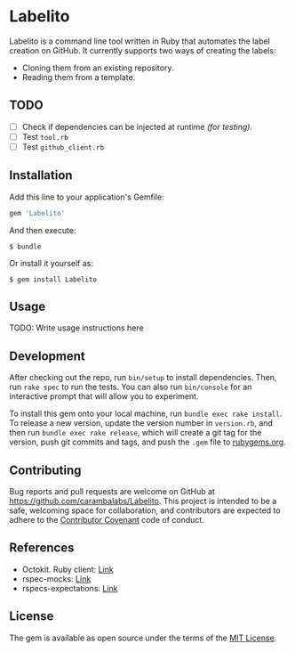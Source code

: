 # Labelito

Labelito is a command line tool written in Ruby that automates the label creation on GitHub. It currently supports two ways of creating the labels:

- Cloning them from an existing repository.
- Reading them from a template.

## TODO
- [ ] Check if dependencies can be injected at runtime *(for testing)*.
- [ ] Test `tool.rb`
- [ ] Test `github_client.rb`

## Installation

Add this line to your application's Gemfile:

```ruby
gem 'Labelito'
```

And then execute:

    $ bundle

Or install it yourself as:

    $ gem install Labelito

## Usage

TODO: Write usage instructions here

## Development

After checking out the repo, run `bin/setup` to install dependencies. Then, run `rake spec` to run the tests. You can also run `bin/console` for an interactive prompt that will allow you to experiment.

To install this gem onto your local machine, run `bundle exec rake install`. To release a new version, update the version number in `version.rb`, and then run `bundle exec rake release`, which will create a git tag for the version, push git commits and tags, and push the `.gem` file to [rubygems.org](https://rubygems.org).

## Contributing

Bug reports and pull requests are welcome on GitHub at https://github.com/carambalabs/Labelito. This project is intended to be a safe, welcoming space for collaboration, and contributors are expected to adhere to the [Contributor Covenant](http://contributor-covenant.org) code of conduct.

## References

- Octokit. Ruby client: [Link](https://github.com/octokit/octokit.rb)
- rspec-mocks: [Link](http://rspec.info/documentation/3.5/rspec-mocks/)
- rspecs-expectations: [Link](http://rspec.info/documentation/3.5/rspec-expectations/)

## License

The gem is available as open source under the terms of the [MIT License](http://opensource.org/licenses/MIT).

